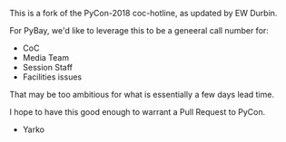 This is a fork of the PyCon-2018 coc-hotline, as updated by EW Durbin.

For PyBay, we'd like to leverage this to be a geneeral call number for:

- CoC
- Media Team
- Session Staff
- Facilities issues

That may be too ambitious for what is essentially a few days lead time.

I hope to have this good enough to warrant a Pull Request to PyCon.

- Yarko
